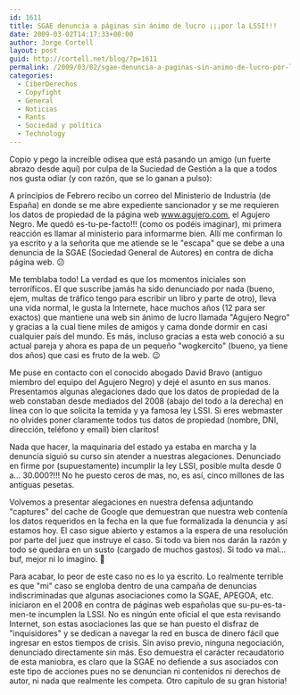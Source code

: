 ```yaml
---
id: 1611
title: SGAE denuncia a páginas sin ánimo de lucro ¡¡¡por la LSSI!!!
date: 2009-03-02T14:17:33+00:00
author: Jorge Cortell
layout: post
guid: http://cortell.net/blog/?p=1611
permalink: /2009/03/02/sgae-denuncia-a-paginas-sin-animo-de-lucro-por-la-lssi/
categories:
  - CiberDerechos
  - Copyfight
  - General
  - Noticias
  - Rants
  - Sociedad y polí­tica
  - Technology
---
```

Copio y pego la increíble odisea que está pasando un amigo (un fuerte abrazo desde aquí) por culpa de la Suciedad de Gestión a la que a todos nos gusta odiar (y con razón, que se lo ganan a pulso):

A principios de Febrero recibo un correo del Ministerio de Industria (de España) en donde se me abre expediente sancionador y se me requieren los datos de propiedad de la página web www.agujero.com, el Agujero Negro. Me quedó es-tu-pe-facto!!! (como os podéis imaginar), mi primera reacción es llamar al ministerio para informarme bien. Allí me confirman lo ya escrito y a la señorita que me atiende se le "escapa" que se debe a una denuncia de la SGAE (Sociedad General de Autores) en contra de dicha página web. 😕

Me temblaba todo! La verdad es que los momentos iniciales son terroríficos. El que suscribe jamás ha sido denunciado por nada (bueno, ejem, multas de tráfico tengo para escribir un libro y parte de otro), lleva una vida normal, le gusta la Internete, hace muchos años (12 para ser exactos) que mantiene una web sin ánimo de lucro llamada "Agujero Negro" y gracias a la cual tiene miles de amigos y cama donde dormir en casi cualquier país del mundo. Es más, incluso gracias a esta web conoció a su actual pareja y ahora es papa de un pequeño "wogkercito" (bueno, ya tiene dos años) que casi es fruto de la web. 😉

Me puse en contacto con el conocido abogado David Bravo (antiguo miembro del equipo del Agujero Negro) y dejé el asunto en sus manos. Presentamos algunas alegaciones dado que los datos de propiedad de la web constaban desde mediados del 2008 (abajo del todo a la derecha) en línea con lo que solicita la temida y ya famosa ley LSSI. Si eres webmaster no olvides poner claramente todos tus datos de propiedad (nombre, DNI, dirección, teléfono y email) bien claritos!

Nada que hacer, la maquinaria del estado ya estaba en marcha y la denuncia siguió su curso sin atender a nuestras alegaciones. Denunciado en firme por (supuestamente) incumplir la ley LSSI, posible multa desde 0 a... 30.000?!!! No he puesto ceros de mas, no, es así, cinco millones de las antiguas pesetas.

Volvemos a presentar alegaciones en nuestra defensa adjuntando "captures" del cache de Google que demuestran que nuestra web contenía los datos requeridos en la fecha en la que fue formalizada la denuncia y así estamos hoy. El caso sigue abierto y estamos a la espera de una resolución por parte del juez que instruye el caso. Si todo va bien nos darán la razón y todo se quedara en un susto (cargado de muchos gastos). Si todo va mal... buf, mejor ni lo imagino. 🙁

Para acabar, lo peor de este caso no es lo ya escrito. Lo realmente terrible es que "mi" caso se engloba dentro de una campaña de denuncias indiscriminadas que algunas asociaciones como la SGAE, APEGOA, etc. iniciaron en el 2008 en contra de páginas web españolas que su-pu-es-ta-men-te incumplen la LSSI. No es ningún ente oficial el que esta revisando Internet, son estas asociaciones las que se han puesto el disfraz de "inquisidores" y se dedican a navegar la red en busca de dinero fácil que ingresar en estos tiempos de crisis. Sin aviso previo, ninguna negociación, denunciado directamente sin más. Eso demuestra el carácter recaudatorio de esta maniobra, es claro que la SGAE no defiende a sus asociados con este tipo de acciones pues no se denuncian ni contenidos ni derechos de autor, ni nada que realmente les competa. Otro capitulo de su gran historia!

<div>
</div>